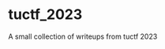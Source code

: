 # tuctf_2023

<!--
#field
CTF

#groups
Writeups

#languages
Python

#frames and libs

-->

A small collection of writeups from tuctf 2023
